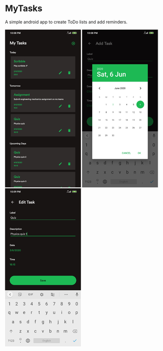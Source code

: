 # MyTasks
A simple android app to create ToDo lists and add reminders.
<br>
<br>
<img src="https://github.com/harshh3010/MyTasks/blob/master/AppScreenshots/MainActivity.jpg" width="250px">
<img src="https://github.com/harshh3010/MyTasks/blob/master/AppScreenshots/AddTasks.jpg" width="250px">
<img src="https://github.com/harshh3010/MyTasks/blob/master/AppScreenshots/UpdateTasks.jpg" width="250px">

